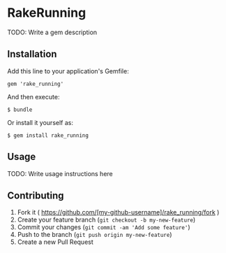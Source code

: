 # RakeRunning

TODO: Write a gem description

## Installation

Add this line to your application's Gemfile:

    gem 'rake_running'

And then execute:

    $ bundle

Or install it yourself as:

    $ gem install rake_running

## Usage

TODO: Write usage instructions here

## Contributing

1. Fork it ( https://github.com/[my-github-username]/rake_running/fork )
2. Create your feature branch (`git checkout -b my-new-feature`)
3. Commit your changes (`git commit -am 'Add some feature'`)
4. Push to the branch (`git push origin my-new-feature`)
5. Create a new Pull Request
